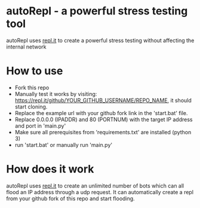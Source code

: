 # autoRepl - a powerful stress testing tool
autoRepl uses [repl.it](https://repl.it) to create a powerful stress testing without affecting the internal network

# How to use
 - Fork this repo
 - Manually test it works by visiting: https://repl.it/github/YOUR_GITHUB_USERNAME/REPO_NAME, it should start cloning.
 - Replace the example url with your github fork link in the 'start.bat' file.
 - Replace 0.0.0.0 (IPADDR) and 80 (PORTNUM) with the target IP address and port in 'main.py'
 - Make sure all prerequisites from 'requirements.txt' are installed (python 3)
 - run 'start.bat' or manually run 'main.py'

# How does it work
autoRepl uses [repl.it](https://repl.it) to create an unlimited number of bots which can all flood an IP address through a udp request. It can automatically create a repl from your github fork of this repo and start flooding.
